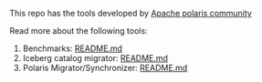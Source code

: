 <!--
  - Licensed to the Apache Software Foundation (ASF) under one
  - or more contributor license agreements.  See the NOTICE file
  - distributed with this work for additional information
  - regarding copyright ownership.  The ASF licenses this file
  - to you under the Apache License, Version 2.0 (the
  - "License"); you may not use this file except in compliance
  - with the License.  You may obtain a copy of the License at
  -
  -   http://www.apache.org/licenses/LICENSE-2.0
  -
  - Unless required by applicable law or agreed to in writing,
  - software distributed under the License is distributed on an
  - "AS IS" BASIS, WITHOUT WARRANTIES OR CONDITIONS OF ANY
  - KIND, either express or implied.  See the License for the
  - specific language governing permissions and limitations
  - under the License.
  -->

This repo has the tools developed by [Apache polaris community](https://polaris.apache.org/)

Read more about the following tools:

1. Benchmarks: [README.md](/benchmarks/README.md)
2. Iceberg catalog migrator: [README.md](/iceberg-catalog-migrator/README.md)
3. Polaris Migrator/Synchronizer: [README.md](/polaris-synchronizer/README.md)